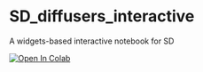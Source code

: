 # SD_diffusers_interactive
A widgets-based interactive notebook for SD


[![Open In Colab](https://colab.research.google.com/assets/colab-badge.svg)](https://colab.research.google.com/github/R3gm/SD_diffusers_interactive/blob/main/Stable_diffusion_interactive_notebook.ipynb) 
